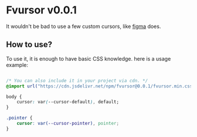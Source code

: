 # Fvursor v0.0.1

It wouldn't be bad to use a few custom cursors, like [figma](https://figma.com) does.

## How to use?

To use it, it is enough to have basic CSS knowledge. here is a usage example:

```css

/* You can also include it in your project via cdn. */
@import url("https://cdn.jsdelivr.net/npm/fvursor@0.0.1/fvursor.min.css")

body {
    cursor: var(--cursor-default), default;
}

.pointer {
    cursor: var(--cursor-pointer), pointer;
}
```